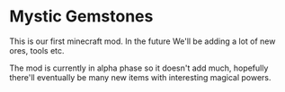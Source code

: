 # Mystic Gemstones


This is our first minecraft mod. In the future We'll be adding a lot of new ores, tools etc. 

The mod is currently in alpha phase so it doesn't add much, hopefully there'll eventually be many new items with interesting magical powers.
